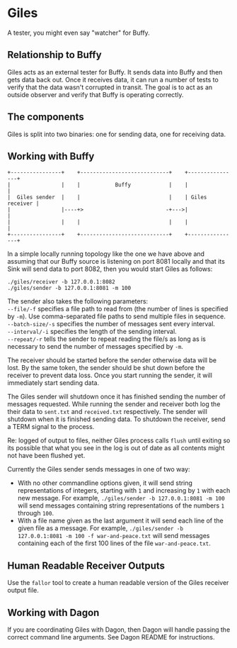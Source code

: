 # Giles

A tester, you might even say "watcher" for Buffy.

## Relationship to Buffy

Giles acts as an external tester for Buffy. It sends data into Buffy and then
gets data back out. Once it receives data, it can run a number of tests to
verify that the data wasn't corrupted in transit. The goal is to act as an
outside observer and verify that Buffy is operating correctly.

## The components

Giles is split into two binaries: one for sending data, one for receiving data.

## Working with Buffy

```
+----------------+    +----------------------------+    +----------------+
|                |    |           Buffy            |    |                |
|  Giles sender  |    |                            |    | Giles receiver |
|                |----+>                          -+--->|                |
|                |    |                            |    |                |
+----------------+    +----------------------------+    +----------------+
```

In a simple locally running topology like the one we have above
and assuming that our Buffy source is listening on port 8081 locally
and that its Sink will send data to port 8082, then you would
start Giles as follows:

```
./giles/receiver -b 127.0.0.1:8082
./giles/sender -b 127.0.0.1:8081 -m 100
```

The sender also takes the following parameters:  
```--file/-f``` specifies a file path to read from (the number of lines is specified by `-m`).
Use comma-separated file paths to send multiple files in sequence.  
```--batch-size/-s``` specifies the number of messages sent every interval.  
```--interval/-i``` specifies the length of the sending interval.  
```--repeat/-r``` tells the sender to repeat reading the file/s as long as is necessary to send
the number of messages specified by `-m`.

The receiver should be started before the sender otherwise data will be lost. By
the same token, the sender should be shut down before the receiver to prevent
data loss. Once you start running the sender, it will immediately start
sending data.

The Giles sender will shutdown once it has finished sending the number of
messages requested. While running the sender and receiver both log the their
data to `sent.txt` and `received.txt` respectively. The sender will shutdown
when it is finished sending data. To shutdown the receiver, send a TERM signal
to the process. 

Re: logged of output to files, neither Giles process calls `flush` until exiting
so its possible that what you see in the log is out of date as all contents
might not have been flushed yet.

Currently the Giles sender sends messages in one of two way:

- With no other commandline options given, it will send string
  representations of integers, starting with `1` and increasing by `1`
  with each new message. For example, `./giles/sender -b 127.0.0.1:8081
  -m 100` will send messages containing string representations of the
  numbers `1` through `100`.
- With a file name given as the last argument it will send each line
  of the given file as a message. For example, `./giles/sender
  -b 127.0.0.1:8081 -m 100 -f war-and-peace.txt` will send messages containing
  each of the first 100 lines of the file `war-and-peace.txt`.

## Human Readable Receiver Outputs

Use the `fallor` tool to create a human readable version of the Giles receiver output file.

## Working with Dagon

If you are coordinating Giles with Dagon, then Dagon will handle passing the
correct command line arguments. See Dagon README for instructions.

